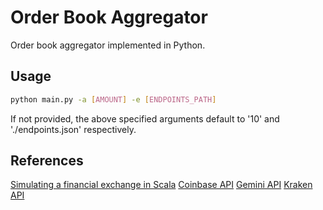 # Order Book Aggregator
Order book aggregator implemented in Python.

## Usage
```bash
python main.py -a [AMOUNT] -e [ENDPOINTS_PATH]
```
If not provided, the above specified arguments default to '10' and './endpoints.json' respectively.

## References
[Simulating a financial exchange in Scala](https://falconair.github.io/2015/01/05/financial-exchange.html)
[Coinbase API](https://docs.pro.coinbase.com/#get-product-order-book)
[Gemini API](https://docs.gemini.com/rest-api/#current-order-book)
[Kraken API](https://www.kraken.com/en-us/features/api#get-order-book)
